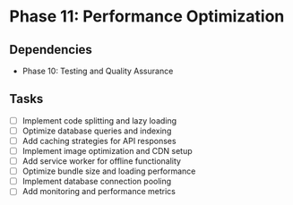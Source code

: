 # Phase 11: Performance Optimization

## Dependencies
- Phase 10: Testing and Quality Assurance

## Tasks
- [ ] Implement code splitting and lazy loading
- [ ] Optimize database queries and indexing
- [ ] Add caching strategies for API responses
- [ ] Implement image optimization and CDN setup
- [ ] Add service worker for offline functionality
- [ ] Optimize bundle size and loading performance
- [ ] Implement database connection pooling
- [ ] Add monitoring and performance metrics 